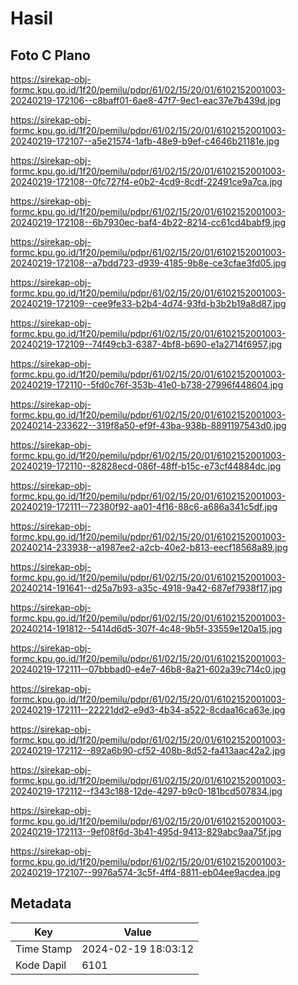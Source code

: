 # Hasil

## Foto C Plano

https://sirekap-obj-formc.kpu.go.id/1f20/pemilu/pdpr/61/02/15/20/01/6102152001003-20240219-172106--c8baff01-6ae8-47f7-9ec1-eac37e7b439d.jpg

https://sirekap-obj-formc.kpu.go.id/1f20/pemilu/pdpr/61/02/15/20/01/6102152001003-20240219-172107--a5e21574-1afb-48e9-b9ef-c4646b21181e.jpg

https://sirekap-obj-formc.kpu.go.id/1f20/pemilu/pdpr/61/02/15/20/01/6102152001003-20240219-172108--0fc727f4-e0b2-4cd9-8cdf-22491ce9a7ca.jpg

https://sirekap-obj-formc.kpu.go.id/1f20/pemilu/pdpr/61/02/15/20/01/6102152001003-20240219-172108--6b7930ec-baf4-4b22-8214-cc61cd4babf9.jpg

https://sirekap-obj-formc.kpu.go.id/1f20/pemilu/pdpr/61/02/15/20/01/6102152001003-20240219-172108--a7bdd723-d939-4185-9b8e-ce3cfae3fd05.jpg

https://sirekap-obj-formc.kpu.go.id/1f20/pemilu/pdpr/61/02/15/20/01/6102152001003-20240219-172109--cee9fe33-b2b4-4d74-93fd-b3b2b19a8d87.jpg

https://sirekap-obj-formc.kpu.go.id/1f20/pemilu/pdpr/61/02/15/20/01/6102152001003-20240219-172109--74f49cb3-6387-4bf8-b690-e1a2714f6957.jpg

https://sirekap-obj-formc.kpu.go.id/1f20/pemilu/pdpr/61/02/15/20/01/6102152001003-20240219-172110--5fd0c76f-353b-41e0-b738-27996f448604.jpg

https://sirekap-obj-formc.kpu.go.id/1f20/pemilu/pdpr/61/02/15/20/01/6102152001003-20240214-233622--319f8a50-ef9f-43ba-938b-8891197543d0.jpg

https://sirekap-obj-formc.kpu.go.id/1f20/pemilu/pdpr/61/02/15/20/01/6102152001003-20240219-172110--82828ecd-086f-48ff-b15c-e73cf44884dc.jpg

https://sirekap-obj-formc.kpu.go.id/1f20/pemilu/pdpr/61/02/15/20/01/6102152001003-20240219-172111--72380f92-aa01-4f16-88c6-a686a341c5df.jpg

https://sirekap-obj-formc.kpu.go.id/1f20/pemilu/pdpr/61/02/15/20/01/6102152001003-20240214-233938--a1987ee2-a2cb-40e2-b813-eecf18568a89.jpg

https://sirekap-obj-formc.kpu.go.id/1f20/pemilu/pdpr/61/02/15/20/01/6102152001003-20240214-191641--d25a7b93-a35c-4918-9a42-687ef7938f17.jpg

https://sirekap-obj-formc.kpu.go.id/1f20/pemilu/pdpr/61/02/15/20/01/6102152001003-20240214-191812--5414d6d5-307f-4c48-9b5f-33559e120a15.jpg

https://sirekap-obj-formc.kpu.go.id/1f20/pemilu/pdpr/61/02/15/20/01/6102152001003-20240219-172111--07bbbad0-e4e7-46b8-8a21-602a39c714c0.jpg

https://sirekap-obj-formc.kpu.go.id/1f20/pemilu/pdpr/61/02/15/20/01/6102152001003-20240219-172111--22221dd2-e9d3-4b34-a522-8cdaa16ca63e.jpg

https://sirekap-obj-formc.kpu.go.id/1f20/pemilu/pdpr/61/02/15/20/01/6102152001003-20240219-172112--892a6b90-cf52-408b-8d52-fa413aac42a2.jpg

https://sirekap-obj-formc.kpu.go.id/1f20/pemilu/pdpr/61/02/15/20/01/6102152001003-20240219-172112--f343c188-12de-4297-b9c0-181bcd507834.jpg

https://sirekap-obj-formc.kpu.go.id/1f20/pemilu/pdpr/61/02/15/20/01/6102152001003-20240219-172113--9ef08f6d-3b41-495d-9413-829abc9aa75f.jpg

https://sirekap-obj-formc.kpu.go.id/1f20/pemilu/pdpr/61/02/15/20/01/6102152001003-20240219-172107--9976a574-3c5f-4ff4-8811-eb04ee9acdea.jpg


## Metadata

| Key        | Value               |
| ---------- | ------------------- |
| Time Stamp | 2024-02-19 18:03:12 |
| Kode Dapil | 6101                |



